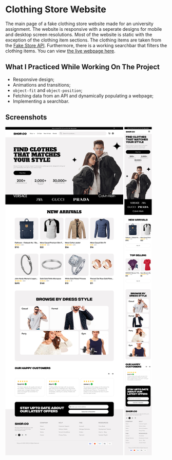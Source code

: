 # Clothing Store Website
The main page of a fake clothing store website made for an university assignment. The website is responsive with a seperate designs for mobile and desktop screen resolutions. Most of the website is static with the exception of the clothing item sections. The clothing items are taken from the [Fake Store API](https://fakestoreapi.com/). Furthermore, there is a working searchbar that filters the clothing items. You can view [the live webpage here](https://lukatsanavabtu.github.io/clothing-store-website/).

## What I Practiced While Working On The Project
- Responsive design;
- Animations and transitions;
- `object-fit` and `object-position`;
- Fetching data from an API and dynamically populating a webpage;
- Implementing a searchbar.

## Screenshots
![desktop screenshot](https://github.com/LukaTsanavaBTU/clothing-store-website/blob/main/screenshots/screenshot-desktop.png?raw=true)
![mobile screenshot](https://github.com/LukaTsanavaBTU/clothing-store-website/blob/main/screenshots/screenshot-mobile.png?raw=true)